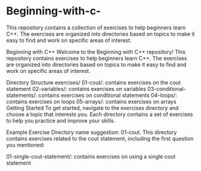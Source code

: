 # Beginning-with-c-
This repository contains a collection of exercises to help beginners learn C++. The exercises are organized into directories based on topics to make it easy to find and work on specific areas of interest.

Beginning with C++
Welcome to the Beginning with C++ repository! This repository contains exercises to help beginners learn C++. The exercises are organized into directories based on topics to make it easy to find and work on specific areas of interest.

Directory Structure
exercises/
01-cout/: contains exercises on the cout statement
02-variables/: contains exercises on variables
03-conditional-statements/: contains exercises on conditional statements
04-loops/: contains exercises on loops
05-arrays/: contains exercises on arrays
Getting Started
To get started, navigate to the exercises directory and choose a topic that interests you. Each directory contains a set of exercises to help you practice and improve your skills.

Example Exercise
Directory name suggestion: 01-cout. This directory contains exercises related to the cout statement, including the first question you mentioned:

01-single-cout-statement/: contains exercises on using a single cout statement